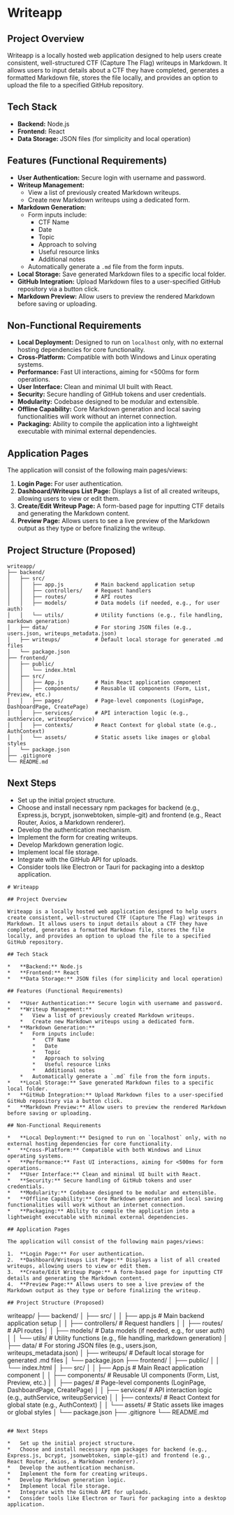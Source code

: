 # Writeapp

## Project Overview

Writeapp is a locally hosted web application designed to help users create consistent, well-structured CTF (Capture The Flag) writeups in Markdown. It allows users to input details about a CTF they have completed, generates a formatted Markdown file, stores the file locally, and provides an option to upload the file to a specified GitHub repository.

## Tech Stack

*   **Backend:** Node.js
*   **Frontend:** React
*   **Data Storage:** JSON files (for simplicity and local operation)

## Features (Functional Requirements)

*   **User Authentication:** Secure login with username and password.
*   **Writeup Management:**
    *   View a list of previously created Markdown writeups.
    *   Create new Markdown writeups using a dedicated form.
*   **Markdown Generation:**
    *   Form inputs include:
        *   CTF Name
        *   Date
        *   Topic
        *   Approach to solving
        *   Useful resource links
        *   Additional notes
    *   Automatically generate a `.md` file from the form inputs.
*   **Local Storage:** Save generated Markdown files to a specific local folder.
*   **GitHub Integration:** Upload Markdown files to a user-specified GitHub repository via a button click.
*   **Markdown Preview:** Allow users to preview the rendered Markdown before saving or uploading.

## Non-Functional Requirements

*   **Local Deployment:** Designed to run on `localhost` only, with no external hosting dependencies for core functionality.
*   **Cross-Platform:** Compatible with both Windows and Linux operating systems.
*   **Performance:** Fast UI interactions, aiming for <500ms for form operations.
*   **User Interface:** Clean and minimal UI built with React.
*   **Security:** Secure handling of GitHub tokens and user credentials.
*   **Modularity:** Codebase designed to be modular and extensible.
*   **Offline Capability:** Core Markdown generation and local saving functionalities will work without an internet connection.
*   **Packaging:** Ability to compile the application into a lightweight executable with minimal external dependencies.

## Application Pages

The application will consist of the following main pages/views:

1.  **Login Page:** For user authentication.
2.  **Dashboard/Writeups List Page:** Displays a list of all created writeups, allowing users to view or edit them.
3.  **Create/Edit Writeup Page:** A form-based page for inputting CTF details and generating the Markdown content.
4.  **Preview Page:** Allows users to see a live preview of the Markdown output as they type or before finalizing the writeup.

## Project Structure (Proposed)

```
writeapp/
├── backend/
│   ├── src/
│   │   ├── app.js          # Main backend application setup
│   │   ├── controllers/    # Request handlers
│   │   ├── routes/         # API routes
│   │   ├── models/         # Data models (if needed, e.g., for user auth)
│   │   └── utils/          # Utility functions (e.g., file handling, markdown generation)
│   ├── data/               # For storing JSON files (e.g., users.json, writeups_metadata.json)
│   ├── writeups/           # Default local storage for generated .md files
│   └── package.json
├── frontend/
│   ├── public/
│   │   └── index.html
│   ├── src/
│   │   ├── App.js          # Main React application component
│   │   ├── components/     # Reusable UI components (Form, List, Preview, etc.)
│   │   ├── pages/          # Page-level components (LoginPage, DashboardPage, CreatePage)
│   │   ├── services/       # API interaction logic (e.g., authService, writeupService)
│   │   ├── contexts/       # React Context for global state (e.g., AuthContext)
│   │   └── assets/         # Static assets like images or global styles
│   └── package.json
├── .gitignore
└── README.md
```

## Next Steps

*   Set up the initial project structure.
*   Choose and install necessary npm packages for backend (e.g., Express.js, bcrypt, jsonwebtoken, simple-git) and frontend (e.g., React Router, Axios, a Markdown renderer).
*   Develop the authentication mechanism.
*   Implement the form for creating writeups.
*   Develop Markdown generation logic.
*   Implement local file storage.
*   Integrate with the GitHub API for uploads.
*   Consider tools like Electron or Tauri for packaging into a desktop application.

```// filepath: /home/winzer/Desktop/code/projects/writeapp/README.md
# Writeapp

## Project Overview

Writeapp is a locally hosted web application designed to help users create consistent, well-structured CTF (Capture The Flag) writeups in Markdown. It allows users to input details about a CTF they have completed, generates a formatted Markdown file, stores the file locally, and provides an option to upload the file to a specified GitHub repository.

## Tech Stack

*   **Backend:** Node.js
*   **Frontend:** React
*   **Data Storage:** JSON files (for simplicity and local operation)

## Features (Functional Requirements)

*   **User Authentication:** Secure login with username and password.
*   **Writeup Management:**
    *   View a list of previously created Markdown writeups.
    *   Create new Markdown writeups using a dedicated form.
*   **Markdown Generation:**
    *   Form inputs include:
        *   CTF Name
        *   Date
        *   Topic
        *   Approach to solving
        *   Useful resource links
        *   Additional notes
    *   Automatically generate a `.md` file from the form inputs.
*   **Local Storage:** Save generated Markdown files to a specific local folder.
*   **GitHub Integration:** Upload Markdown files to a user-specified GitHub repository via a button click.
*   **Markdown Preview:** Allow users to preview the rendered Markdown before saving or uploading.

## Non-Functional Requirements

*   **Local Deployment:** Designed to run on `localhost` only, with no external hosting dependencies for core functionality.
*   **Cross-Platform:** Compatible with both Windows and Linux operating systems.
*   **Performance:** Fast UI interactions, aiming for <500ms for form operations.
*   **User Interface:** Clean and minimal UI built with React.
*   **Security:** Secure handling of GitHub tokens and user credentials.
*   **Modularity:** Codebase designed to be modular and extensible.
*   **Offline Capability:** Core Markdown generation and local saving functionalities will work without an internet connection.
*   **Packaging:** Ability to compile the application into a lightweight executable with minimal external dependencies.

## Application Pages

The application will consist of the following main pages/views:

1.  **Login Page:** For user authentication.
2.  **Dashboard/Writeups List Page:** Displays a list of all created writeups, allowing users to view or edit them.
3.  **Create/Edit Writeup Page:** A form-based page for inputting CTF details and generating the Markdown content.
4.  **Preview Page:** Allows users to see a live preview of the Markdown output as they type or before finalizing the writeup.

## Project Structure (Proposed)

```
writeapp/
├── backend/
│   ├── src/
│   │   ├── app.js          # Main backend application setup
│   │   ├── controllers/    # Request handlers
│   │   ├── routes/         # API routes
│   │   ├── models/         # Data models (if needed, e.g., for user auth)
│   │   └── utils/          # Utility functions (e.g., file handling, markdown generation)
│   ├── data/               # For storing JSON files (e.g., users.json, writeups_metadata.json)
│   ├── writeups/           # Default local storage for generated .md files
│   └── package.json
├── frontend/
│   ├── public/
│   │   └── index.html
│   ├── src/
│   │   ├── App.js          # Main React application component
│   │   ├── components/     # Reusable UI components (Form, List, Preview, etc.)
│   │   ├── pages/          # Page-level components (LoginPage, DashboardPage, CreatePage)
│   │   ├── services/       # API interaction logic (e.g., authService, writeupService)
│   │   ├── contexts/       # React Context for global state (e.g., AuthContext)
│   │   └── assets/         # Static assets like images or global styles
│   └── package.json
├── .gitignore
└── README.md
```

## Next Steps

*   Set up the initial project structure.
*   Choose and install necessary npm packages for backend (e.g., Express.js, bcrypt, jsonwebtoken, simple-git) and frontend (e.g., React Router, Axios, a Markdown renderer).
*   Develop the authentication mechanism.
*   Implement the form for creating writeups.
*   Develop Markdown generation logic.
*   Implement local file storage.
*   Integrate with the GitHub API for uploads.
*   Consider tools like Electron or Tauri for packaging into a desktop application.
